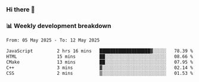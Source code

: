 ### Hi there 👋

### 📊 Weekly development breakdown
<!--START_SECTION:waka-->

```txt
From: 05 May 2025 - To: 12 May 2025

JavaScript         2 hrs 16 mins   ███████████████████▓░░░░░   78.39 %
HTML               15 mins         ██░░░░░░░░░░░░░░░░░░░░░░░   08.66 %
CMake              13 mins         ██░░░░░░░░░░░░░░░░░░░░░░░   07.95 %
C++                3 mins          ▓░░░░░░░░░░░░░░░░░░░░░░░░   02.14 %
CSS                2 mins          ▒░░░░░░░░░░░░░░░░░░░░░░░░   01.53 %
```

<!--END_SECTION:waka-->
